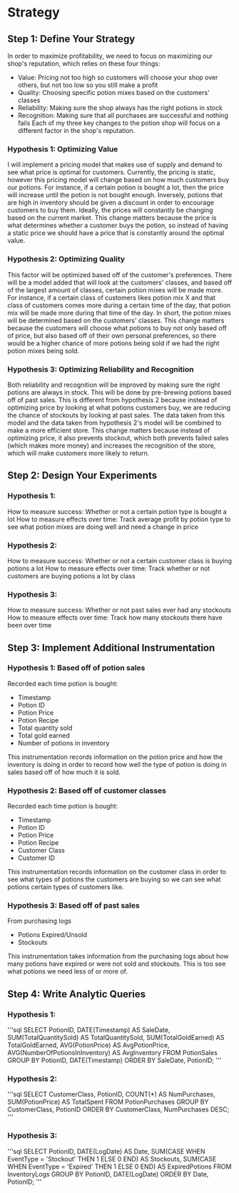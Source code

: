 # Strategy

## Step 1: Define Your Strategy
In order to maximize profitability, we need to focus on maximizing our shop's reputation, which relies on these four things:
- Value: Pricing not too high so customers will choose your shop over others, but not too low so you still make a profit
- Quality: Choosing specific potion mixes based on the customers' classes
- Reliability: Making sure the shop always has the right potions in stock
- Recognition: Making sure that all purchases are successful and nothing fails
Each of my three key changes to the potion shop will focus on a different factor in the shop's reputation.

### Hypothesis 1: Optimizing Value
I will implement a pricing model that makes use of supply and demand to see what price is optimal for customers. Currently, the pricing is static, however this pricing model will change based on how much customers buy our potions. For instance, if a certain potion is bought a lot, then the price will increase until the potion is not bought enough. Inversely, potions that are high in inventory should be given a discount in order to encourage customers to buy them. Ideally, the prices will constantly be changing based on the current market. This change matters because the price is what determines whether a customer buys the potion, so instead of having a static price we should have a price that is constantly around the optimal value.

### Hypothesis 2: Optimizing Quality
This factor will be optimized based off of the customer's preferences. There will be a model added that will look at the customers' classes, and based off of the largest amount of classes, certain potion mixes will be made more. For instance, if a certain class of customers likes potion mix X and that class of customers comes more during a certain time of the day, that potion mix will be made more during that time of the day. In short, the potion mixes will be determined based on the customers' classes. This change matters because the customers will choose what potions to buy not only based off of price, but also based off of their own personal preferences, so there would be a higher chance of more potions being sold if we had the right potion mixes being sold.

### Hypothesis 3: Optimizing Reliability and Recognition
Both reliability and recognition will be improved by making sure the right potions are always in stock. This will be done by pre-brewing potions based off of past sales. This is different from hypothesis 2 because instead of optimizing price by looking at what potions customers buy, we are reducing the chance of stockouts by looking at past sales. The data taken from this model and the data taken from hypothesis 2's model will be combined to make a more efficient store. This change matters because instead of optimizing price, it also prevents stockout, which both prevents failed sales (which makes more money) and increases the recognition of the store, which will make customers more likely to return.

## Step 2: Design Your Experiments

### Hypothesis 1:
How to measure success: Whether or not a certain potion type is bought a lot
How to measure effects over time: Track average profit by potion type to see what potion mixes are doing well and need a change in price

### Hypothesis 2:
How to measure success: Whether or not a certain customer class is buying potions a lot
How to measure effects over time: Track whether or not customers are buying potions a lot by class

### Hypothesis 3:
How to measure success: Whether or not past sales ever had any stockouts
How to measure effects over time: Track how many stockouts there have been over time

## Step 3: Implement Additional Instrumentation

### Hypothesis 1: Based off of potion sales
Recorded each time potion is bought:
- Timestamp
- Potion ID
- Potion Price
- Potion Recipe
- Total quantity sold
- Total gold earned
- Number of potions in inventory

This instrumentation records information on the potion price and how the inventory is doing in order to record how well the type of potion is doing in sales based off of how much it is sold.

### Hypothesis 2: Based off of customer classes
Recorded each time potion is bought:
- Timestamp
- Potion ID
- Potion Price
- Potion Recipe
- Customer Class
- Customer ID

This instrumentation records information on the customer class in order to see what types of potions the customers are buying so we can see what potions certain types of customers like.

### Hypothesis 3: Based off of past sales
From purchasing logs
- Potions Expired/Unsold
- Stockouts

This instrumentation takes information from the purchasing logs about how many potions have expired or were not sold and stockouts. This is too see what potions we need less of or more of.

## Step 4: Write Analytic Queries

### Hypothesis 1:
'''sql
SELECT
    PotionID,
    DATE(Timestamp) AS SaleDate,
    SUM(TotalQuantitySold) AS TotalQuantitySold,
    SUM(TotalGoldEarned) AS TotalGoldEarned,
    AVG(PotionPrice) AS AvgPotionPrice,
    AVG(NumberOfPotionsInInventory) AS AvgInventory
FROM PotionSales
GROUP BY PotionID, DATE(Timestamp)
ORDER BY SaleDate, PotionID;
'''

### Hypothesis 2:
'''sql
SELECT
    CustomerClass,
    PotionID,
    COUNT(*) AS NumPurchases,
    SUM(PotionPrice) AS TotalSpent
FROM PotionPurchases
GROUP BY CustomerClass, PotionID
ORDER BY CustomerClass, NumPurchases DESC;
'''

### Hypothesis 3:
'''sql
SELECT
    PotionID,
    DATE(LogDate) AS Date,
    SUM(CASE WHEN EventType = 'Stockout' THEN 1 ELSE 0 END) AS Stockouts,
    SUM(CASE WHEN EventType = 'Expired' THEN 1 ELSE 0 END) AS ExpiredPotions
FROM InventoryLogs
GROUP BY PotionID, DATE(LogDate)
ORDER BY Date, PotionID;
'''
